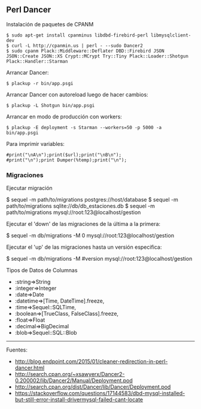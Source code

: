 ## Perl Dancer

Instalación de paquetes de CPANM

    $ sudo apt-get install cpanminus libdbd-firebird-perl libmysqlclient-dev
    $ curl -L http://cpanmin.us | perl - --sudo Dancer2
    $ sudo cpanm Plack::Middleware::Deflater DBD::Firebird JSON JSON::Create JSON::XS Crypt::MCrypt Try::Tiny Plack::Loader::Shotgun Plack::Handler::Starman

Arrancar Dancer:

    $ plackup -r bin/app.psgi

Arrancar Dancer con autoreload luego de hacer cambios:

    $ plackup -L Shotgun bin/app.psgi


Arrancar en modo de producción con workers:

    $ plackup -E deployment -s Starman --workers=50 -p 5000 -a bin/app.psgi

Para imprimir variables:

    #print("\nA\n");print($url);print("\nB\n");
    #print("\n");print Dumper(%temp);print("\n");

### Migraciones

Ejecutar migración

  $ sequel -m path/to/migrations postgres://host/database
  $ sequel -m path/to/migrations sqlite://db/db_estaciones.db
  $ sequel -m path/to/migrations mysql://root:123@localhost/gestion

Ejecutar el 'down' de las migraciones de la última a la primera:

  $ sequel -m db/migrations -M 0 mysql://root:123@localhost/gestion

Ejecutar el 'up' de las migraciones hasta un versión especifica:

  $ sequel -m db/migrations -M #version mysql://root:123@localhost/gestion

Tipos de Datos de Columnas

  + :string=>String
  + :integer=>Integer
  + :date=>Date
  + :datetime=>[Time, DateTime].freeze, 
  + :time=>Sequel::SQLTime, 
  + :boolean=>[TrueClass, FalseClass].freeze, 
  + :float=>Float
  + :decimal=>BigDecimal
  + :blob=>Sequel::SQL::Blob

---

Fuentes:

+ http://blog.endpoint.com/2015/01/cleaner-redirection-in-perl-dancer.html
+ http://search.cpan.org/~xsawyerx/Dancer2-0.200002/lib/Dancer2/Manual/Deployment.pod
+ http://search.cpan.org/dist/Dancer/lib/Dancer/Deployment.pod
+ https://stackoverflow.com/questions/17144583/dbd-mysql-installed-but-still-error-install-drivermysql-failed-cant-locate